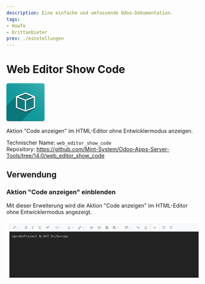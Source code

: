 ```yaml
---
description: Eine einfache und umfassende Odoo-Dokumentation.
tags:
- HowTo
- Drittanbieter
prev: ./einstellungen
---
```

# Web Editor Show Code
![icon_oms_box](assets/icon_oms_box.png)

Aktion "Code anzeigen" im HTML-Editor ohne Entwicklermodus anzeigen.   

Technischer Name: `web_editor_show_code`\
Repository: <https://github.com/Mint-System/Odoo-Apps-Server-Tools/tree/14.0/web_editor_show_code>

## Verwendung

### Aktion "Code anzeigen" einblenden

Mit dieser Erweiterung wird die Aktion "Code anzeigen" im HTML-Editor ohne Entwicklermodus angezeigt.

![](assets/Web%20Editor%20Show%20Code.png)